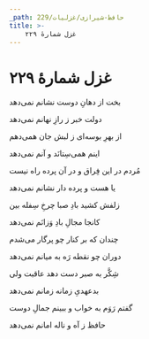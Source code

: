 ```yaml
---
_path: حافظ-شیرازی/غزلیات/229
title: >-
    غزل شمارهٔ ۲۲۹
---
```

# غزل شمارهٔ ۲۲۹

<div class="b" id="bn1"><div class="m1"><p>بخت از دهانِ دوست نشانم نمی‌دهد</p></div>
<div class="m2"><p>دولت خبر ز رازِ نهانم نمی‌دهد</p></div></div>
<div class="b" id="bn2"><div class="m1"><p>از بهرِ بوسه‌ای ز لبش جان همی‌دهم</p></div>
<div class="m2"><p>اینم همی‌سِتانَد و آنم نمی‌دهد</p></div></div>
<div class="b" id="bn3"><div class="m1"><p>مُردم در این فِراق و در آن پرده راه نیست</p></div>
<div class="m2"><p>یا هست و پرده دار نشانم نمی‌دهد</p></div></div>
<div class="b" id="bn4"><div class="m1"><p>زلفش کشید بادِ صبا چرخِ سِفله بین</p></div>
<div class="m2"><p>کانجا مجالِ بادِ وَزانَم نمی‌دهد</p></div></div>
<div class="b" id="bn5"><div class="m1"><p>چندان که بر کنار چو پرگار می‌شدم</p></div>
<div class="m2"><p>دوران چو نقطه رَه به میانم نمی‌دهد</p></div></div>
<div class="b" id="bn6"><div class="m1"><p>شِکَّر به صبر دست دهد عاقبت ولی</p></div>
<div class="m2"><p>بدعهدیِ زمانه زمانم نمی‌دهد</p></div></div>
<div class="b" id="bn7"><div class="m1"><p>گفتم رَوَم به خواب و ببینم جمالِ دوست</p></div>
<div class="m2"><p>حافظ ز آه و ناله امانم نمی‌دهد</p></div></div>
